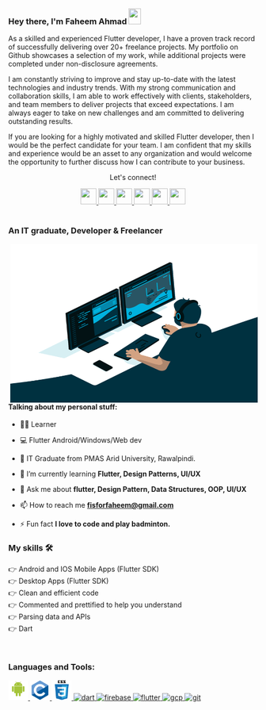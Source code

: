 <meta name="google-site-verification" content="2BMJ3NY8ro8-ov_NLJ3JR2gS1mS7hdPGmGF5zCWq9kQ" />

### Hey there, I'm  Faheem Ahmad <img src="https://media.giphy.com/media/hvRJCLFzcasrR4ia7z/giphy.gif" width="25px" height="32">
<p>As a  skilled and experienced Flutter developer, I have a proven track record of successfully delivering over 20+ freelance projects. My portfolio on Github showcases a selection of my work, while additional projects were completed under non-disclosure agreements.</p>

<p>I am constantly striving to improve and stay up-to-date with the latest technologies and industry trends. With my strong communication and collaboration skills, I am able to work effectively with clients, stakeholders, and team members to deliver projects that exceed expectations. I am always eager to take on new challenges and am committed to delivering outstanding results.<p>
    
<p>If you are looking for a highly motivated and skilled Flutter developer, then I would be the perfect candidate for your team. I am confident that my skills and experience would be an asset to any organization and would welcome the opportunity to further discuss how I can contribute to your business.<p>


<div align="center">
<p align="center">Let's connect!</p>

<a href="https://www.facebook.com/fisforfaheem/">
    <img width="32" height="32" src="https://static.xx.fbcdn.net/rsrc.php/yD/r/d4ZIVX-5C-b.ico?_nc_eui2=AeFk0w9o7PzxtXwIY-CspdLRaBWfmC2eGbdoFZ-YLZ4Zt9hIvpQoJVF7mUsk4Az2p_oWB8MwKmvBv-YDMahkkg0Y" />
</a>

<a href="https://www.linkedin.com/in/fisforfaheem/">
    <img width="32" height="32" src="https://static-exp1.licdn.com/sc/h/al2o9zrvru7aqj8e1x2rzsrca" />
</a>
<a href="https://t.me/fisforfaheem">
    <img width="32" height="32" src="https://telegram.org/favicon.ico?3" />
</a>
   
<a href="mailto:fisforfaheem@gmail.com">
    <img width="32" height="32" src="https://ssl.gstatic.com/ui/v1/icons/mail/rfr/gmail.ico" />
</a>
    
<a href="https://www.instagram.com/fisforfaheem/">
    <img width="32" height="32" src="https://www.instagram.com/static/images/ico/apple-touch-icon-76x76-precomposed.png/666282be8229.png" />
</a>
    
<a href="https://api.whatsapp.com/send?phone=923431530052">
    <img width="32" height="32" src="https://web.whatsapp.com/favicon-64x64.ico" />
</a>

</div>

<br>

### An IT graduate, Developer & Freelancer

<img align="right" alt="GIF" src="code.gif" width="500" height="320" />

#### Talking about my personal stuff:
- 🙋‍♂️ Learner
- 💻 Flutter Android/Windows/Web dev
- 📑 IT Graduate from PMAS Arid University, Rawalpindi.


- 🌱 I’m currently learning **Flutter, Design Patterns, UI/UX**

- 💬 Ask me about **flutter, Design Pattern, Data Structures, OOP, UI/UX**

- 📫 How to reach me **fisforfaheem@gmail.com**

- ⚡ Fun fact **I love to code and play badminton.**


### My skills 🛠
👉 Android and IOS Mobile Apps (Flutter SDK)<br>
👉 Desktop Apps (Flutter SDK)<br>
👉 Clean and efficient code<br>
👉 Commented and prettified to help you understand<br>
👉 Parsing data and APIs<br>
👉 Dart<br>

<br>
<!--https://github.com/alexandresanlim/Badges4-README.md-Profile/blob/master/README.md-->
<div align="center">
   
<h3 align="left">Languages and Tools:</h3>
<p align="left"> <a href="https://developer.android.com" target="_blank"> <img src="https://raw.githubusercontent.com/devicons/devicon/master/icons/android/android-original-wordmark.svg" alt="android" width="40" height="40"/> </a> <a href="https://www.cprogramming.com/" target="_blank"> <img src="https://raw.githubusercontent.com/devicons/devicon/master/icons/c/c-original.svg" alt="c" width="40" height="40"/> </a> <a href="https://www.w3schools.com/css/" target="_blank"> <img src="https://raw.githubusercontent.com/devicons/devicon/master/icons/css3/css3-original-wordmark.svg" alt="css3" width="40" height="40"/> </a> <a href="https://dart.dev" target="_blank"> <img src="https://www.vectorlogo.zone/logos/dartlang/dartlang-icon.svg" alt="dart" width="40" height="40"/> </a> <a href="https://firebase.google.com/" target="_blank"> <img src="https://www.vectorlogo.zone/logos/firebase/firebase-icon.svg" alt="firebase" width="40" height="40"/> </a> <a href="https://flutter.dev" target="_blank"> <img src="https://www.vectorlogo.zone/logos/flutterio/flutterio-icon.svg" alt="flutter" width="40" height="40"/> </a> <a href="https://cloud.google.com" target="_blank"> <img src="https://www.vectorlogo.zone/logos/google_cloud/google_cloud-icon.svg" alt="gcp" width="40" height="40"/> </a> <a href="https://git-scm.com/" target="_blank"> <img src="https://www.vectorlogo.zone/logos/git-scm/git-scm-icon.svg" alt="git" width="40" height="40"/> </a> <a href="https://www.w3.org/html/" target="_blank"> 
</div>
